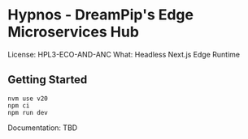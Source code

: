 # Hypnos - DreamPip's Edge Microservices Hub
License: HPL3-ECO-AND-ANC
What: Headless Next.js Edge Runtime

## Getting Started
```
nvm use v20
npm ci
npm run dev
```

Documentation: TBD
